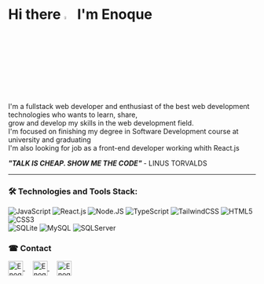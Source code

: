 <h1 align= "left">Hi there <img src="https://raw.githubusercontent.com/kaueMarques/kaueMarques/master/hi.gif" width="4%">   I'm Enoque</h1>


<div> 
  
  <p>
    I'm a fullstack  web developer and enthusiast of the best web development technologies who wants to learn, share, 
    <br>
    grow and develop my skills in the web development field.
    <br>
    I'm focused on finishing my degree in Software Development course at university and graduating
    <br>
    I'm also looking for job as a front-end developer working whith React.js
    
  <p font-size: 1002px> <em> <strong> "TALK IS CHEAP. SHOW ME THE CODE"</em> </strong> - LINUS TORVALDS</p>
  </p> 
</div>
<hr>
<div>
  <h3>🛠 Technologies and Tools Stack: </h3>
  <div style="display: inline_block">
    
   
  
  <span> ![JavaScript](https://img.shields.io/badge/javascript-%23323330.svg?style=for-the-badge&logo=javascript&logoColor=%23F7DF1E) </span>
  <span> ![React.js](https://img.shields.io/badge/react.js-%2320232a.svg?style=for-the-badge&logo=react&logoColor=%2361DAFB) </span>
  <span> ![Node.JS](https://img.shields.io/badge/Node.JS-%026E00.svg?style=for-the-badge&logo=Node.JS&logoColor=white) </span>
  <span> ![TypeScript](https://img.shields.io/badge/typescript-%23007ACC.svg?style=for-the-badge&logo=typescript&logoColor=white)</span>
  <span> ![TailwindCSS](https://img.shields.io/badge/tailwindcss-%2338B2AC.svg?style=for-the-badge&logo=tailwind-css&logoColor=white) </span>
  <span> ![HTML5](https://img.shields.io/badge/html5-%23E34F26.svg?style=for-the-badge&logo=html5&logoColor=white) </span>
  <span> ![CSS3](https://img.shields.io/badge/css3-%231572B6.svg?style=for-the-badge&logo=css3&logoColor=white)  </span>    
  <span> ![SQLite](https://img.shields.io/badge/SQLite-%23007ACC.svg?style=for-the-badge&logo=sqlite&logoColor=white)  </span>
  <span> ![MySQL](https://img.shields.io/badge/mysql-%23007ACC.svg?style=for-the-badge&logo=mysql&logoColor=white)  </span>
  <span> ![SQLServer](https://img.shields.io/badge/sqlserver-%2320232a.svg?style=for-the-badge&logo=sqlserver&logoColor=white)  </span>
 
     
</div>
 
 
<!--
<div>
  <div align="start">  
  <img width="41%" height="195px" src="https://github-readme-stats.vercel.app/api/top-langs/?username=enoquetembe&layout=compact&hide_border=true&title_color=00bfbf&text_color=00bfbf&bg_color=0d1117" />
</div>
-->

<div>
 <h3> ☎ Contact </h3>

  <a href="https://www.linkedin.com/in/enoque-tembe" target="_blank">
     <img align="center" alt="Enoque's Linkedin" height="30" src="https://img.shields.io/badge/-Enoque Tembe-07122D?style=flat&logo=linkedin"/>
  </a>
  &nbsp;
  &nbsp;
 <a href="mailto:enoquetembe23@gmail.com" target="_blank">
    <img align="center" alt="Enoque's gmail" height="30"src="https://img.shields.io/badge/-enoquetembe23@gmail.com-07122D?style=flat&logo=gmail"/>
 </a>
  &nbsp;
  &nbsp;
  <a href="https://www.instagram.com/enoque_tembe_/" target="_blank">
    <img align="center" alt="Enoque's instagram" height="30"  src="https://img.shields.io/badge/-enoque_tembe_-07122D?style=flat&logo=instagram"/>
  </a>
  


